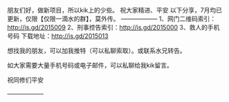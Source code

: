 朋友们好，做新项目，所以kik上的少些。
祝大家精进、平安
以下分享，7月均已更新，仅限【仅限一滴水的群】，莫外传。
——————
1、网门二维码索引：http://is.gd/2015009
2、刑事控告索引：http://is.gd/2015000
3、救人的手机号码 下载地址：http://is.gd/2015013

想找我的朋友，可以加我推特（可以私聊索取）。或联系水兄转告。

如大家需要大量手机号码或电子邮件，可以私聊给我kik留言。

祝同修们平安

——————
